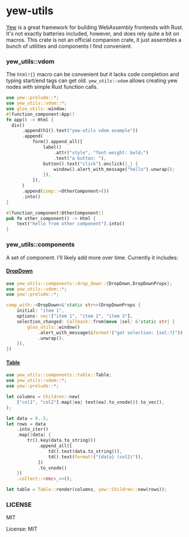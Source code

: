 # yew-utils

[Yew](https://yew.rs/) is a great framework for building WebAssembly
frontends with Rust. It's not exactly batteries included, however, and does
rely quite a bit on macros. This crate is not an official companion crate,
it just assembles a bunch of utilities and components I find convenient.

### yew_utils::vdom

The `html!{}` macro can be convenient but it lacks code completion and
typing start/end tags can get old. `yew_utils::vdom` allows creating yew
nodes with simple Rust function calls.

```rust
use yew::prelude::*;
use yew_utils::vdom::*;
use gloo_utils::window;
#[function_component(App)]
fn app() -> Html {
  div()
      .append(h1().text("yew-utils vdom example"))
      .append(
          form().append_all([
              label()
                  .attr("style", "font-weight: bold;")
                  .text("a button: "),
              button().text("click").onclick(|_| {
                  window().alert_with_message("hello").unwrap();
              }),
          ]),
      )
      .append(comp::<OtherComponent>())
      .into()
}

#[function_component(OtherComponent)]
pub fn other_component() -> Html {
    text("hello from other component").into()
}
```

### yew_utils::components

A set of component. I'll likely add more over time. Currently it includes:

#### [DropDown](yew_utils::components::DropDown)
```rust
use yew_utils::components::drop_down::{DropDown,DropDownProps};
use yew_utils::vdom::*;
use yew::prelude::*;

comp_with::<DropDown<&'static str>>(DropDownProps {
    initial: "item 1",
    options: vec!["item 1", "item 2", "item 3"],
    selection_changed: Callback::from(move |sel: &'static str| {
        gloo_utils::window()
            .alert_with_message(&format!("got selection: {sel:?}"))
            .unwrap();
    }),
})
```

#### [Table](yew_utils::components::Table)

```rust
use yew_utils::components::table::Table;
use yew_utils::vdom::*;
use yew::prelude::*;

let columns = Children::new(
    ["col1", "col2"].map(|ea| text(ea).to_vnode()).to_vec(),
);

let data = 0..5;
let rows = data
    .into_iter()
    .map(|data| {
        tr().key(data.to_string())
            .append_all([
                td().text(data.to_string()),
                td().text(format!("{data} (col2)")),
            ])
            .to_vnode()
    })
    .collect::<Vec<_>>();

let table = Table::render(columns, yew::Children::new(rows));
```

### LICENSE

MIT

License: MIT
